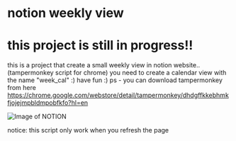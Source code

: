 # notion weekly view

# this project is still in progress!! 

this is a project that create a small weekly view in notion website.. (tampermonkey script for chrome)
you need to create a calendar view with the name "week_cal" :)
have fun :)
ps - you can download tampermonkey from here https://chrome.google.com/webstore/detail/tampermonkey/dhdgffkkebhmkfjojejmpbldmpobfkfo?hl=en


![Image of NOTION](yaktocat.png)


notice: this script only work when you refresh the page 

